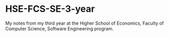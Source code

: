 # HSE-FCS-SE-3-year
My notes from my third year at the Higher School of Economics, Faculty of Computer Science, Software Engineering program.
